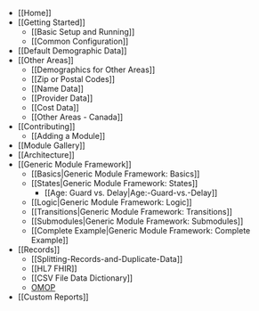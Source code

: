 - [[Home]]
- [[Getting Started]]
  - [[Basic Setup and Running]]
  - [[Common Configuration]]
- [[Default Demographic Data]]
- [[Other Areas]]
  - [[Demographics for Other Areas]]
  - [[Zip or Postal Codes]]
  - [[Name Data]]
  - [[Provider Data]]
  - [[Cost Data]]
  - [[Other Areas - Canada]]
- [[Contributing]]
  - [[Adding a Module]]
- [[Module Gallery]]
- [[Architecture]]
- [[Generic Module Framework]]
  - [[Basics|Generic Module Framework: Basics]]
  - [[States|Generic Module Framework: States]]
    - [[Age: Guard vs. Delay|Age:-Guard-vs.-Delay]]
  - [[Logic|Generic Module Framework: Logic]]
  - [[Transitions|Generic Module Framework: Transitions]]
  - [[Submodules|Generic Module Framework: Submodules]]
  - [[Complete Example|Generic Module Framework: Complete Example]]
- [[Records]]
  - [[Splitting-Records-and-Duplicate-Data]]
  - [[HL7 FHIR]]
  - [[CSV File Data Dictionary]]
  - [OMOP](https://github.com/OHDSI/ETL-Synthea)
- [[Custom Reports]]